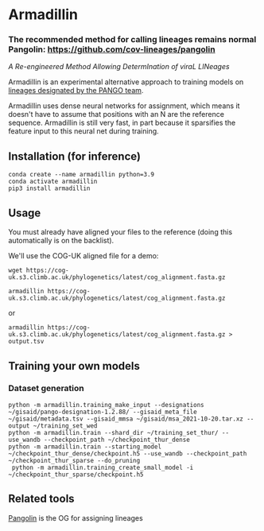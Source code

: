 # Armadillin

### The recommended method for calling lineages remains normal Pangolin: https://github.com/cov-lineages/pangolin

_A Re-engineered Method Allowing DetermInation of viraL LINeages_

Armadillin is an experimental alternative approach to training models on [lineages designated by the PANGO team](https://github.com/cov-lineages/pango-designation).

Armadillin uses dense neural networks for assignment, which means it doesn't have to assume that positions with an N are the reference sequence. Armadillin is still very fast, in part because it sparsifies the feature input to this neural net during training.

## Installation (for inference)

```
conda create --name armadillin python=3.9
conda activate armadillin
pip3 install armadillin
```

## Usage

You must already have aligned your files to the reference (doing this automatically is on the backlist).

We'll use the COG-UK aligned file for a demo:

```
wget https://cog-uk.s3.climb.ac.uk/phylogenetics/latest/cog_alignment.fasta.gz
```

```
armadillin https://cog-uk.s3.climb.ac.uk/phylogenetics/latest/cog_alignment.fasta.gz
```

or

```
armadillin https://cog-uk.s3.climb.ac.uk/phylogenetics/latest/cog_alignment.fasta.gz > output.tsv
```

## Training your own models

### Dataset generation

```
python -m armadillin.training_make_input --designations ~/gisaid/pango-designation-1.2.88/ --gisaid_meta_file ~/gisaid/metadata.tsv --gisaid_mmsa ~/gisaid/msa_2021-10-20.tar.xz --output ~/training_set_wed
python -m armadillin.train --shard_dir ~/training_set_thur/ --use_wandb --checkpoint_path ~/checkpoint_thur_dense
python -m armadillin.train --starting_model ~/checkpoint_thur_dense/checkpoint.h5 --use_wandb --checkpoint_path ~/checkpoint_thur_sparse --do_pruning
 python -m armadillin.training_create_small_model -i ~/checkpoint_thur_sparse/checkpoint.h5
```

## Related tools

[Pangolin](https://github.com/cov-lineages/pangolin) is the OG for assigning lineages
